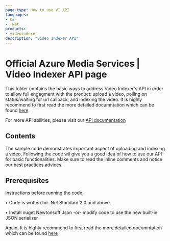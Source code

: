 ```yaml
---
page_type: How to use VI API
languages:
- C#
- .Net
products:
- videoindexer
description: "Video Indexer API"
---
```


# Official Azure Media Services | Video Indexer API page

<!-- 
Guidelines on README format: https://review.docs.microsoft.com/help/onboard/admin/samples/concepts/readme-template?branch=master

Guidance on onboarding samples to docs.microsoft.com/samples: https://review.docs.microsoft.com/help/onboard/admin/samples/process/onboarding?branch=master

Taxonomies for products and languages: https://review.docs.microsoft.com/new-hope/information-architecture/metadata/taxonomies?branch=master
-->

This folder contains the basic ways to address Video Indexer's API in order to allow full engagment with the product: upload a video, polling on status/waiting for url callback, and indexing the video. 
It is highly recommend to first read the more detailed documntation which can be found [here](https://docs.microsoft.com/en-us/azure/media-services/video-indexer/video-indexer-use-apis).

For more API abilities, please visit our [API documentation](https://api-portal.videoindexer.ai/docs/services/)

## Contents

The sample code demonstrates important aspect of uploading and indexing a video.
Following the code wil give you a good idea of how to use our API for basic functionalities.
Make sure to read the inline comments and notice our best practices advices.



## Prerequisites

Instructions before running the code:
 
•	Code is written for .Net Standard 2.0 and above.

•	Install nuget Newtonsoft.Json -or- modify code to use the new built-in JSON serializer

Again, It is highly recommend to first read the more detailed documntation which can be found [here](https://docs.microsoft.com/en-us/azure/media-services/video-indexer/video-indexer-use-apis)
<!--
Outline the required components and tools that a user might need to have on their machine in order to run the sample. This can be anything from frameworks, SDKs, OS versions or IDE releases. 
-->


